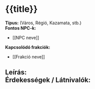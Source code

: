 # {{title}}

**Típus:** (Város, Régió, Kazamata, stb.)  
**Fontos NPC-k:**  
- [[NPC neve]]  

**Kapcsolódó frakciók:**  
- [[Frakció neve]]  

**Leírás:**  
**Érdekességek / Látnivalók:**  
-  
